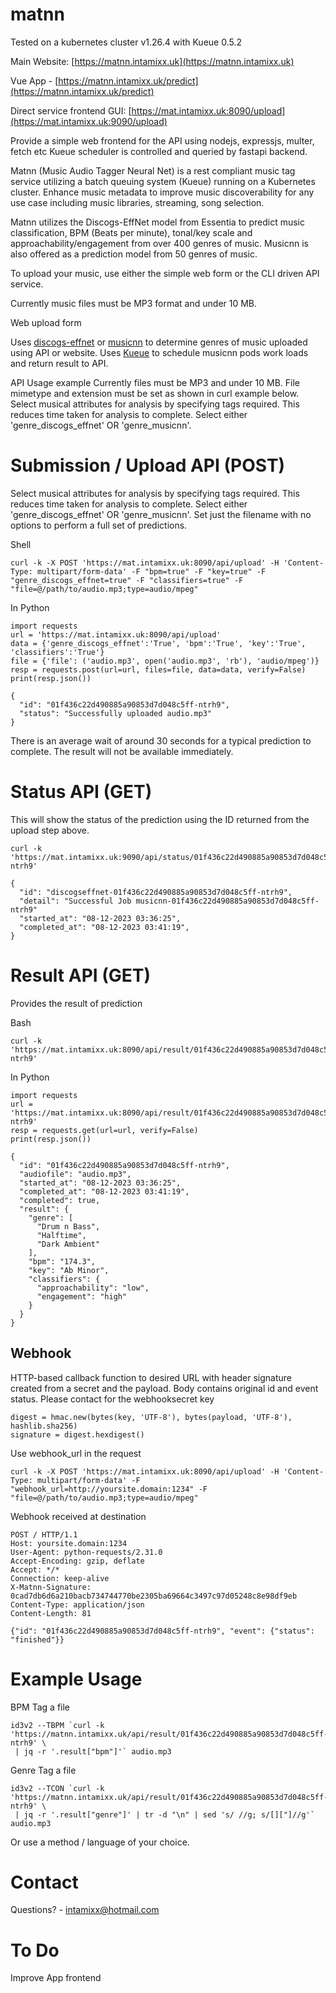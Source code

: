 # matnn
Tested on a kubernetes cluster v1.26.4 with Kueue 0.5.2

Main Website: [https://matnn.intamixx.uk](https://matnn.intamixx.uk)

Vue App - [https://matnn.intamixx.uk/predict](https://matnn.intamixx.uk/predict)

Direct service frontend GUI: [https://mat.intamixx.uk:8090/upload](https://mat.intamixx.uk:9090/upload)

Provide a simple web frontend for the API using nodejs, expressjs, multer, fetch etc
Kueue scheduler is controlled and queried by fastapi backend.

Matnn (Music Audio Tagger Neural Net) is a rest compliant music tag service utilizing a batch queuing system (Kueue) running on a Kubernetes cluster.
Enhance music metadata to improve music discoverability for any use case including music libraries, streaming, song selection.

Matnn utilizes the Discogs-EffNet model from Essentia to predict music classification, BPM (Beats per minute), tonal/key scale and approachability/engagement from over 400 genres of music. Musicnn is also offered as a prediction model from 50 genres of music.

To upload your music, use either the simple web form or the CLI driven API service.

Currently music files must be MP3 format and under 10 MB.

Web upload form

Uses [discogs-effnet](https://essentia.upf.edu/models.html#discogs-effnet) or [musicnn](https://github.com/jordipons/musicnn) to determine genres of music uploaded using API or website.
Uses [Kueue](https://kueue.sigs.k8s.io) to schedule musicnn pods work loads and return result to API.

API Usage example
Currently files must be MP3 and under 10 MB.  File mimetype and extension must be set as shown in curl example below.  Select musical attributes for analysis by specifying tags required. This reduces time taken for analysis to complete. Select either 'genre_discogs_effnet' OR 'genre_musicnn'.

# Submission / Upload API (POST)
Select musical attributes for analysis by specifying tags required. This reduces time taken for analysis to complete. Select either 'genre_discogs_effnet' OR 'genre_musicnn'. Set just the filename with no options to perform a full set of predictions.

Shell
```
curl -k -X POST 'https://mat.intamixx.uk:8090/api/upload' -H 'Content-Type: multipart/form-data' -F "bpm=true" -F "key=true" -F "genre_discogs_effnet=true" -F "classifiers=true" -F "file=@/path/to/audio.mp3;type=audio/mpeg"
```
In Python
```
import requests
url = 'https://mat.intamixx.uk:8090/api/upload'
data = {'genre_discogs_effnet':'True', 'bpm':'True', 'key':'True', 'classifiers':'True'}
file = {'file': ('audio.mp3', open('audio.mp3', 'rb'), 'audio/mpeg')}
resp = requests.post(url=url, files=file, data=data, verify=False)
print(resp.json())
```
```
{
  "id": "01f436c22d490885a90853d7d048c5ff-ntrh9",
  "status": "Successfully uploaded audio.mp3"
}
```
There is an average wait of around 30 seconds for a typical prediction to complete. The result will not be available immediately.

# Status API (GET)
This will show the status of the prediction using the ID returned from the upload step above.
```
curl -k 'https://mat.intamixx.uk:9090/api/status/01f436c22d490885a90853d7d048c5ff-ntrh9'
```
```
{
  "id": "discogseffnet-01f436c22d490885a90853d7d048c5ff-ntrh9",
  "detail": "Successful Job musicnn-01f436c22d490885a90853d7d048c5ff-ntrh9"
  "started_at": "08-12-2023 03:36:25",
  "completed_at": "08-12-2023 03:41:19",
}
```

# Result API (GET)
Provides the result of prediction

Bash
```
curl -k 'https://mat.intamixx.uk:8090/api/result/01f436c22d490885a90853d7d048c5ff-ntrh9'
```
In Python
```
import requests
url = 'https://mat.intamixx.uk:8090/api/result/01f436c22d490885a90853d7d048c5ff-ntrh9'
resp = requests.get(url=url, verify=False)
print(resp.json())
```
```
{
  "id": "01f436c22d490885a90853d7d048c5ff-ntrh9",
  "audiofile": "audio.mp3",
  "started_at": "08-12-2023 03:36:25",
  "completed_at": "08-12-2023 03:41:19",
  "completed": true,
  "result": {
    "genre": [
      "Drum n Bass",
      "Halftime",
      "Dark Ambient"
    ],
    "bpm": "174.3",
    "key": "Ab Minor",
    "classifiers": {
      "approachability": "low",
      "engagement": "high"
    }
  }
}
```
## Webhook

HTTP-based callback function to desired URL with header signature created from a secret and the payload. Body contains original id and event status.
Please contact for the webhooksecret key

```
digest = hmac.new(bytes(key, 'UTF-8'), bytes(payload, 'UTF-8'), hashlib.sha256)
signature = digest.hexdigest()
```

Use webhook_url in the request

```
curl -k -X POST 'https://mat.intamixx.uk:8090/api/upload' -H 'Content-Type: multipart/form-data' -F "webhook_url=http://yoursite.domain:1234" -F "file=@/path/to/audio.mp3;type=audio/mpeg"
```

Webhook received at destination

```
POST / HTTP/1.1
Host: yoursite.domain:1234
User-Agent: python-requests/2.31.0
Accept-Encoding: gzip, deflate
Accept: */*
Connection: keep-alive
X-Matnn-Signature: 0cad7db6d6a210bacb734744770be2305ba69664c3497c97d05248c8e98df9eb
Content-Type: application/json
Content-Length: 81

{"id": "01f436c22d490885a90853d7d048c5ff-ntrh9", "event": {"status": "finished"}}
```

# Example Usage

BPM Tag a file
```
id3v2 --TBPM `curl -k 'https://matnn.intamixx.uk/api/result/01f436c22d490885a90853d7d048c5ff-ntrh9' \
 | jq -r '.result["bpm"]'` audio.mp3
```
Genre Tag a file
```
id3v2 --TCON `curl -k 'https://matnn.intamixx.uk/api/result/01f436c22d490885a90853d7d048c5ff-ntrh9' \
 | jq -r '.result["genre"]' | tr -d "\n" | sed 's/ //g; s/[]["]//g'` audio.mp3
```
Or use a method / language of your choice.

# Contact
Questions? - intamixx@hotmail.com

# To Do
Improve App frontend


